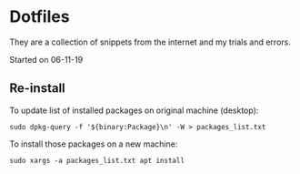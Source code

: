 # Dotfiles

They are a collection of snippets from the internet and my trials and errors.

Started on 06-11-19

## Re-install

To update list of installed packages on original machine (desktop):

`sudo dpkg-query -f '${binary:Package}\n' -W > packages_list.txt`

To install those packages on a new machine:

`sudo xargs -a packages_list.txt apt install`
